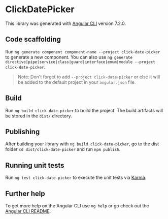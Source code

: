 # ClickDatePicker

This library was generated with [Angular CLI](https://github.com/angular/angular-cli) version 7.2.0.

## Code scaffolding

Run `ng generate component component-name --project click-date-picker` to generate a new component. You can also use `ng generate directive|pipe|service|class|guard|interface|enum|module --project click-date-picker`.
> Note: Don't forget to add `--project click-date-picker` or else it will be added to the default project in your `angular.json` file. 

## Build

Run `ng build click-date-picker` to build the project. The build artifacts will be stored in the `dist/` directory.

## Publishing

After building your library with `ng build click-date-picker`, go to the dist folder `cd dist/click-date-picker` and run `npm publish`.

## Running unit tests

Run `ng test click-date-picker` to execute the unit tests via [Karma](https://karma-runner.github.io).

## Further help

To get more help on the Angular CLI use `ng help` or go check out the [Angular CLI README](https://github.com/angular/angular-cli/blob/master/README.md).
